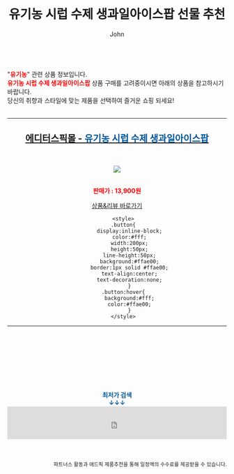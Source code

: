 ﻿---
layout: post
title:  "유기농 시럽 수제 생과일아이스팝 선물 추천"
author: John
categories: [ 유기농 ]
tags: [ 유기농, 유기농업기능사, 유기농 뜻, 유기농업기능사 실기, 유기농업기사, 유기농마루, 유기농업기능사 기출문제, 유기농업기능사 필기, 유기농 마크, 유기농업자재 ]
image: http://editorspick.co.kr/data/goods/21/07/29/1000001504/1000001504_list_02.jpg 
description: "유기농 시럽 수제 생과일아이스팝 선물 추천 관련 상품으로 가장 고객 선호도가 높은 제품입니다."
toc: true
toc_sticky: true
---

<br>
"<b><font color='#ff0000'>유기농</font></b>" 관련 상품 정보입니다.
<br>
<b><font color='#ff0000'>유기농 시럽 수제 생과일아이스팝</font></b> 상품 구매를 고려중이시면 아래의 상품을 참고하시기 바랍니다.
<br>
당신의 취향과 스타일에 맞는 제품을 선택하여 즐거운 쇼핑 되세요!
<br><br>
<hr>
<p>
    
<center><h2><a href="https://nico.kr/U9aVPZ" target="_blank"><b>에디터스픽몰 - <font color='#01579B'>유기농 시럽 수제 생과일아이스팝</font></b></a></h2><br>

<a href="https://nico.kr/U9aVPZ" target="_blank"><img src="http://editorspick.co.kr/data/goods/21/07/29/1000001504/1000001504_list_02.jpg"></a><br><br>

<b><font color='#ff0000'>판매가 : 13,900원 </font></b><br>

<a href="https://nico.kr/U9aVPZ" target="_blank" class="button">상품&리뷰 바로가기</a><p>

        <style>
        .button{
            display:inline-block;
            color:#fff;
            width:200px;
            height:50px;
            line-height:50px;
            background:#ffae00;
            border:1px solid #ffae00;
            text-align:center;
            text-decoration:none;
            }
        .button:hover{
            background:#fff;
            color:#ffae00;
            }
        </style>

<hr>

<br><br><br><br><br><br><br>
<center><b><font color='#01579B' size='medium'>최저가 검색<br>
↓↓↓</font></b></center>
<center><iframe src="https://coupa.ng/b1Tbjx" width="100%" height="75" frameborder="0" scrolling="no" referrerpolicy="unsafe-url"></iframe></center>
<br><br>
<p>
<small>
    <div align="right">파트너스 활동과 애드픽 제품추천을 통해 일정액의 수수료를 제공받을 수 있습니다.</div>
</small>
</p>
